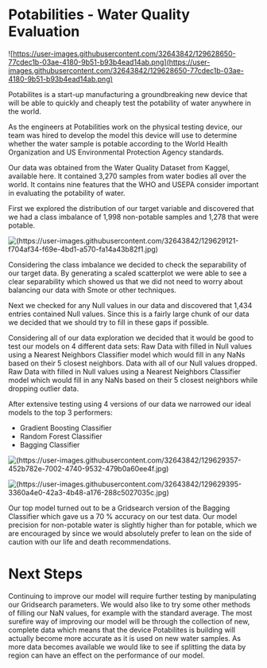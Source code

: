# Potabilities - Water Quality Evaluation
![https://user-images.githubusercontent.com/32643842/129628650-77cdec1b-03ae-4180-9b51-b93b4ead14ab.png](https://user-images.githubusercontent.com/32643842/129628650-77cdec1b-03ae-4180-9b51-b93b4ead14ab.png)

Potabilites is a start-up manufacturing a groundbreaking new device that will be able to quickly and cheaply test the potability of water anywhere in the world. 

As the engineers at Potabilities work on the physical testing device, our team was hired to develop the model this device will use to determine whether the water sample is potable according to the World Health Organization and US Environmental Protection Agency standards.

Our data was obtained from the Water Quality Dataset from Kaggel, available here. It contained 3,270 samples from water bodies all over the world. It contains nine features that the WHO and USEPA consider important in evaluating the potability of water. 

First we explored the distribution of our target variable and discovered that we had a class imbalance of 1,998 non-potable samples and 1,278 that were potable. 

![(https://user-images.githubusercontent.com/32643842/129629121-f704af34-f69e-4bd1-a570-fa14a43b82f1.jpg)](https://user-images.githubusercontent.com/32643842/129629121-f704af34-f69e-4bd1-a570-fa14a43b82f1.jpg)

Considering the class imbalance we decided to check the separability of our target data. By generating a scaled scatterplot we were able to see a clear separability which showed us that we did not need to worry about balancing our data with Smote or other techniques. 

Next we checked for any Null values in our data and discovered that 1,434 entries contained Null values. Since this is a fairly large chunk of our data we decided that we should try to fill in these gaps if possible. 

Considering all of our data exploration we decided that it would be good to test our models on 4 different data sets:
Raw Data with filled in Null values using a Nearest Neighbors Classifier model which would fill in any NaNs based on their 5 closest neighbors.
Data with all of our Null values dropped.
Raw Data with filled in Null values using a Nearest Neighbors Classifier model which would fill in any NaNs based on their 5 closest neighbors while dropping outlier data.

After extensive testing using 4 versions of our data we narrowed our ideal models to the top 3 performers:
- Gradient Boosting Classifier
- Random Forest Classifier
- Bagging Classifier

![(https://user-images.githubusercontent.com/32643842/129629357-452b782e-7002-4740-9532-479b0a60ee4f.jpg)](https://user-images.githubusercontent.com/32643842/129629357-452b782e-7002-4740-9532-479b0a60ee4f.jpg)

![(https://user-images.githubusercontent.com/32643842/129629395-3360a4e0-42a3-4b48-a176-288c5027035c.jpg)](https://user-images.githubusercontent.com/32643842/129629395-3360a4e0-42a3-4b48-a176-288c5027035c.jpg)

Our top model turned out to be a Gridsearch version of the Bagging Classifier which gave us a 70 % accuracy on our test data. Our model precision for non-potable water is slightly higher than for potable, which we are encouraged by since we would absolutely prefer to lean on the side of caution with our life and death recommendations.

# Next Steps
Continuing to improve our model will require further testing by manipulating our Gridsearch parameters. We would also like to try some other methods of filling our NaN values, for example with the standard average. The most surefire way of improving our model will be through the collection of new, complete data which means that the device Potabilites is building will actually become more accurate as it is used on new water samples. As more data becomes available we would like to see if splitting the data by region can have an effect on the performance of our model.
